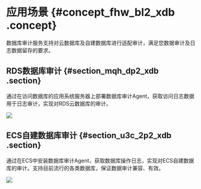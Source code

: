 # 应用场景 {#concept_fhw_bl2_xdb .concept}

数据库审计服务支持对云数据库及自建数据库进行适配审计，满足您数据审计及日志数据留存的要求。

## RDS数据库审计 {#section_mqh_dp2_xdb .section}

通过在访问数据库的应用系统服务器上部署数据库审计Agent，获取访问日志数据用于日志审计，实现对RDS云数据库的审计。

![](http://static-aliyun-doc.oss-cn-hangzhou.aliyuncs.com/assets/img/12761/3464_zh-CN.png)

## ECS自建数据库审计 {#section_u3c_2p2_xdb .section}

通过在ECS中安装数据库审计Agent，获取数据库操作日志，实现对ECS自建数据库的审计。支持目前流行的各类数据库，保证数据审计兼容、有效。

![](http://static-aliyun-doc.oss-cn-hangzhou.aliyuncs.com/assets/img/12761/3465_zh-CN.png)

